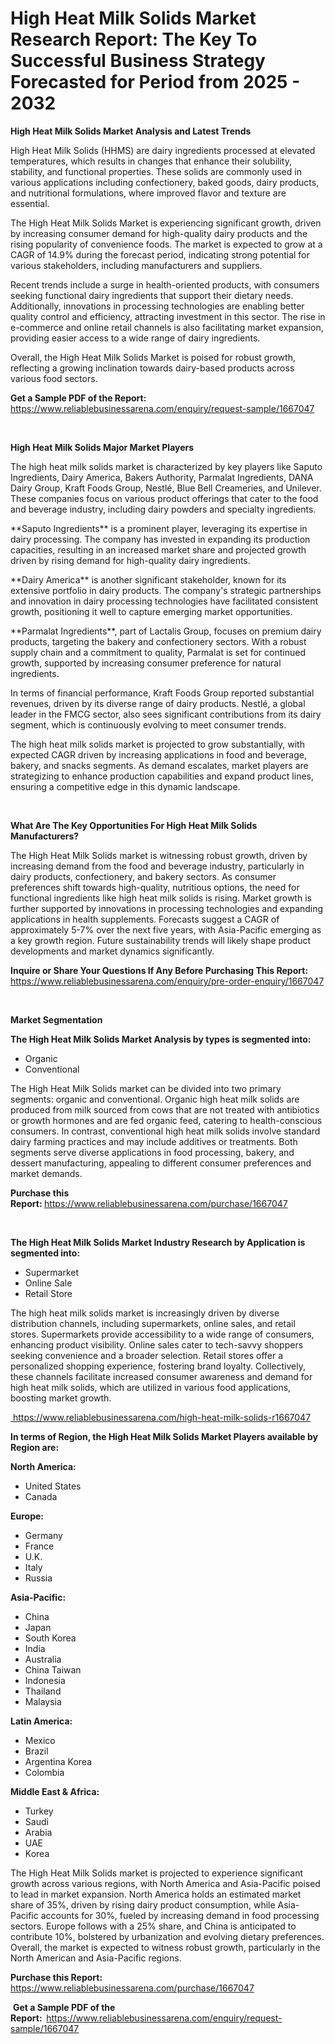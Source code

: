 <p><h1>High Heat Milk Solids Market Research Report: The Key To Successful Business Strategy Forecasted for Period from 2025 - 2032</h1></p><p><strong>High Heat Milk Solids Market Analysis and Latest Trends</strong></p>
<p><p>High Heat Milk Solids (HHMS) are dairy ingredients processed at elevated temperatures, which results in changes that enhance their solubility, stability, and functional properties. These solids are commonly used in various applications including confectionery, baked goods, dairy products, and nutritional formulations, where improved flavor and texture are essential.</p><p>The High Heat Milk Solids Market is experiencing significant growth, driven by increasing consumer demand for high-quality dairy products and the rising popularity of convenience foods. The market is expected to grow at a CAGR of 14.9% during the forecast period, indicating strong potential for various stakeholders, including manufacturers and suppliers. </p><p>Recent trends include a surge in health-oriented products, with consumers seeking functional dairy ingredients that support their dietary needs. Additionally, innovations in processing technologies are enabling better quality control and efficiency, attracting investment in this sector. The rise in e-commerce and online retail channels is also facilitating market expansion, providing easier access to a wide range of dairy ingredients. </p><p>Overall, the High Heat Milk Solids Market is poised for robust growth, reflecting a growing inclination towards dairy-based products across various food sectors.</p></p>
<p><strong>Get a Sample PDF of the Report:&nbsp;</strong> <a href="https://www.reliablebusinessarena.com/enquiry/request-sample/1667047?utm_campaign=3037&utm_medium=2&utm_source=Github&utm_content=ia&utm_term=17042025&utm_id=high-heat-milk-solids">https://www.reliablebusinessarena.com/enquiry/request-sample/1667047</a></p>
<p>&nbsp;</p>
<p><strong>High Heat Milk Solids Major Market Players</strong></p>
<p><p>The high heat milk solids market is characterized by key players like Saputo Ingredients, Dairy America, Bakers Authority, Parmalat Ingredients, DANA Dairy Group, Kraft Foods Group, Nestlé, Blue Bell Creameries, and Unilever. These companies focus on various product offerings that cater to the food and beverage industry, including dairy powders and specialty ingredients.</p><p>**Saputo Ingredients** is a prominent player, leveraging its expertise in dairy processing. The company has invested in expanding its production capacities, resulting in an increased market share and projected growth driven by rising demand for high-quality dairy ingredients. </p><p>**Dairy America** is another significant stakeholder, known for its extensive portfolio in dairy products. The company's strategic partnerships and innovation in dairy processing technologies have facilitated consistent growth, positioning it well to capture emerging market opportunities.</p><p>**Parmalat Ingredients**, part of Lactalis Group, focuses on premium dairy products, targeting the bakery and confectionery sectors. With a robust supply chain and a commitment to quality, Parmalat is set for continued growth, supported by increasing consumer preference for natural ingredients.</p><p>In terms of financial performance, Kraft Foods Group reported substantial revenues, driven by its diverse range of dairy products. Nestlé, a global leader in the FMCG sector, also sees significant contributions from its dairy segment, which is continuously evolving to meet consumer trends. </p><p>The high heat milk solids market is projected to grow substantially, with expected CAGR driven by increasing applications in food and beverage, bakery, and snacks segments. As demand escalates, market players are strategizing to enhance production capabilities and expand product lines, ensuring a competitive edge in this dynamic landscape.</p></p>
<p>&nbsp;</p>
<p><strong>What Are The Key Opportunities For High Heat Milk Solids Manufacturers?</strong></p>
<p><p>The High Heat Milk Solids market is witnessing robust growth, driven by increasing demand from the food and beverage industry, particularly in dairy products, confectionery, and bakery sectors. As consumer preferences shift towards high-quality, nutritious options, the need for functional ingredients like high heat milk solids is rising. Market growth is further supported by innovations in processing technologies and expanding applications in health supplements. Forecasts suggest a CAGR of approximately 5-7% over the next five years, with Asia-Pacific emerging as a key growth region. Future sustainability trends will likely shape product developments and market dynamics significantly.</p></p>
<p><strong>Inquire or Share Your Questions If Any Before Purchasing This Report:</strong> <a href="https://www.reliablebusinessarena.com/enquiry/pre-order-enquiry/1667047?utm_campaign=3037&utm_medium=2&utm_source=Github&utm_content=ia&utm_term=17042025&utm_id=high-heat-milk-solids">https://www.reliablebusinessarena.com/enquiry/pre-order-enquiry/1667047</a></p>
<p>&nbsp;</p>
<p><strong>Market Segmentation</strong></p>
<p><strong>The High Heat Milk Solids Market Analysis by types is segmented into:</strong></p>
<p><ul><li>Organic</li><li>Conventional</li></ul></p>
<p><p>The High Heat Milk Solids market can be divided into two primary segments: organic and conventional. Organic high heat milk solids are produced from milk sourced from cows that are not treated with antibiotics or growth hormones and are fed organic feed, catering to health-conscious consumers. In contrast, conventional high heat milk solids involve standard dairy farming practices and may include additives or treatments. Both segments serve diverse applications in food processing, bakery, and dessert manufacturing, appealing to different consumer preferences and market demands.</p></p>
<p><strong>Purchase this Report:&nbsp;</strong><a href="https://www.reliablebusinessarena.com/purchase/1667047?utm_campaign=3037&utm_medium=2&utm_source=Github&utm_content=ia&utm_term=17042025&utm_id=high-heat-milk-solids">https://www.reliablebusinessarena.com/purchase/1667047</a></p>
<p>&nbsp;</p>
<p><strong>The High Heat Milk Solids Market Industry Research by Application is segmented into:</strong></p>
<p><ul><li>Supermarket</li><li>Online Sale</li><li>Retail Store</li></ul></p>
<p><p>The high heat milk solids market is increasingly driven by diverse distribution channels, including supermarkets, online sales, and retail stores. Supermarkets provide accessibility to a wide range of consumers, enhancing product visibility. Online sales cater to tech-savvy shoppers seeking convenience and a broader selection. Retail stores offer a personalized shopping experience, fostering brand loyalty. Collectively, these channels facilitate increased consumer awareness and demand for high heat milk solids, which are utilized in various food applications, boosting market growth.</p></p>
<p><a href="https://www.reliablebusinessarena.com/high-heat-milk-solids-r1667047?utm_campaign=3037&utm_medium=2&utm_source=Github&utm_content=ia&utm_term=17042025&utm_id=high-heat-milk-solids">&nbsp;https://www.reliablebusinessarena.com/high-heat-milk-solids-r1667047</a></p>
<p><strong>In terms of Region, the High Heat Milk Solids Market Players available by Region are:</strong></p>
<p>
    <p> <strong> North America: </strong>
        <ul>
            <li>United States</li>
            <li>Canada</li>
        </ul>
        </p> 
    <p> <strong> Europe: </strong>
        <ul>
            <li>Germany</li>
            <li>France</li>
            <li>U.K.</li>
            <li>Italy</li>
            <li>Russia</li>
        </ul>
        </p> 
    <p> <strong> Asia-Pacific: </strong>
        <ul>
            <li>China</li>
            <li>Japan</li>
            <li>South Korea</li>
            <li>India</li>
            <li>Australia</li>
            <li>China Taiwan</li>
            <li>Indonesia</li>
            <li>Thailand</li>
            <li>Malaysia</li>
        </ul>
        </p> 
    <p> <strong> Latin America: </strong>
        <ul>
            <li>Mexico</li>
            <li>Brazil</li>
            <li>Argentina Korea</li>
            <li>Colombia</li>
        </ul>
        </p> 
    <p> <strong> Middle East & Africa: </strong>
        <ul>
            <li>Turkey</li>
            <li>Saudi</li>
            <li>Arabia</li>
            <li>UAE</li>
            <li>Korea</li>
        </ul>
    </p>
    </p>
<p><p>The High Heat Milk Solids market is projected to experience significant growth across various regions, with North America and Asia-Pacific poised to lead in market expansion. North America holds an estimated market share of 35%, driven by rising dairy product consumption, while Asia-Pacific accounts for 30%, fueled by increasing demand in food processing sectors. Europe follows with a 25% share, and China is anticipated to contribute 10%, bolstered by urbanization and evolving dietary preferences. Overall, the market is expected to witness robust growth, particularly in the North American and Asia-Pacific regions.</p></p>
<p><strong>Purchase this Report: </strong><a href="https://www.reliablebusinessarena.com/purchase/1667047?utm_campaign=3037&utm_medium=2&utm_source=Github&utm_content=ia&utm_term=17042025&utm_id=high-heat-milk-solids">https://www.reliablebusinessarena.com/purchase/1667047</a></p>
<p>&nbsp;<strong>Get a Sample PDF of the Report:&nbsp;&nbsp;</strong><a href="https://www.reliablebusinessarena.com/enquiry/request-sample/1667047?utm_campaign=3037&utm_medium=2&utm_source=Github&utm_content=ia&utm_term=17042025&utm_id=high-heat-milk-solids">https://www.reliablebusinessarena.com/enquiry/request-sample/1667047</a></p>
<p><strong></strong></p>
<p><p></p><p></p><p></p></p>